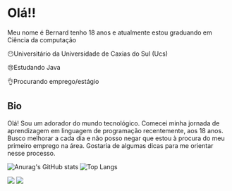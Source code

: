 <h1>Olá!!</h1>
Meu nome é Bernard tenho 18 anos e atualmente estou graduando em Ciência da computação
<body>
  <p>😶Universitário da Universidade de Caxias do Sul (Ucs)</p>
  <p>😢Estudando Java</p>
  <p>👌Procurando emprego/estágio</p>
  <h2>Bio</h2>
 Olá! Sou um adorador do mundo tecnológico. Comecei minha jornada de aprendizagem em linguagem de programação recentemente, aos 18 anos. Busco melhorar a cada dia e não posso negar que estou à procura do meu primeiro emprego na área. Gostaria de algumas dicas para me orientar nesse processo.
</body>



![Anurag's GitHub stats](https://github-readme-stats.vercel.app/api?username=Bwavrita&theme=dark&show_icons=true)
![Top Langs](https://github-readme-stats.vercel.app/api/top-langs/?username=Bwavrita&theme=dark&show)




<div> 
  <a href = "mailto:bernardwgomes@gmail.com"><img src="https://img.shields.io/badge/-Gmail-%23333?style=for-the-badge&logo=gmail&logoColor=white" target="_blank"></a>
  <a href="https://www.linkedin.com/in/rafaella-ballerini-45875016a"(https://www.linkedin.com/in/bernard-wavrita-b9a747257/)" target="_blank"><img src="https://img.shields.io/badge/-LinkedIn-%230077B5?style=for-the-badge&logo=linkedin&logoColor=white" target="_blank"></a> 
  
</div>



